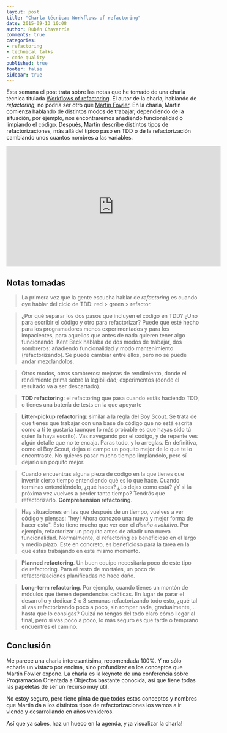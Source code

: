 ```yaml
---
layout: post
title: "Charla técnica: Workflows of refactoring"
date: 2015-09-13 10:08
author: Rubén Chavarría
comments: true
categories: 
- refactoring
- technical talks
- code quality
published: true
footer: false
sidebar: true
---
```


Esta semana el post trata sobre las notas que he tomado de una charla técnica
titulada [Workflows of refactoring]. El autor de la charla, hablando de
*refactoring*, no podría ser otro que [Martin Fowler]. En la charla, Martin
comienza hablando de distintos modos de trabajar, dependiendo de la situación,
por ejemplo, nos encontraremos añadiendo funcionalidad o limpiando el código.
Después, Martin describe distintos tipos de refactorizaciones, más allá del
típico paso en TDD o de la refactorización cambiando unos cuantos nombres a las
variables.

<!-- more -->

<iframe width="560"
        height="315"
        src="https://www.youtube.com/embed/vqEg37e4Mkw"
        frameborder="0"
        allowfullscreen></iframe>

## Notas tomadas

> La primera vez que la gente escucha hablar de *refactoring* es cuando oye hablar
del ciclo de TDD: red > green > refactor.

<!-- comment to separate ideas -->

> ¿Por qué separar los dos pasos que incluyen el código en TDD? ¿Uno para
escribir el código y otro para refactorizar? Puede que esté hecho para los
programadores menos experimentados y para los impacientes, para aquellos que
antes de nada quieren tener algo funcionando. Kent Beck hablaba de dos modos
de trabajar, dos sombreros: añadiendo funcionalidad y modo mantenimiento
(refactorizando). Se puede cambiar entre ellos, pero no se puede andar
mezclándolos.

<!-- comment to separate ideas -->

> Otros modos, otros sombreros: mejoras de rendimiento, donde el rendimiento
prima sobre la legibilidad; experimentos (donde el resultado va a ser descartado).

<!-- comment to separate ideas -->

> **TDD refactoring**: el refactoring que pasa cuando estás haciendo TDD, o tienes
una batería de tests en la que apoyarte

<!-- comment to separate ideas -->

> **Litter-pickup refactoring**: similar a la regla del Boy Scout. Se trata de que
tienes que trabajar con una base de código que no está escrita como a tí te gustaría
(aunque lo más probable es que hayas sido tú quien la haya escrito). Vas navegando
por el código, y de repente ves algún detalle que no te encaja. Paras todo, y lo
arreglas. En definitiva, como el Boy Scout, dejas el campo un poquito mejor de lo
que te lo encontraste. No quieres pasar mucho tiempo limpiándolo, pero sí dejarlo
un poquito mejor.

<!-- comment to separate ideas -->

> Cuando encuentras alguna pieza de código en la que tienes que invertir cierto
tiempo entendiendo qué es lo que hace. Cuando terminas entendiéndolo, ¿qué
haces? ¿Lo dejas como está? ¿Y si la próxima vez vuelves a perder tanto tiempo?
Tendrás que refactorizarlo. **Comprehension refactoring**.

<!-- comment to separate ideas -->

> Hay situaciones en las que después de un tiempo, vuelves a ver código y piensas:
"hey! Ahora conozco una nueva y mejor forma de hacer esto". Esto tiene mucho que
ver con el *diseño evolutivo*. Por ejemplo, refactorizar un poquito antes de
añadir una nueva funcionalidad. Normalmente, el refactoring es beneficioso en el
largo y medio plazo. Este en concreto, es beneficioso para la tarea en la que
estás trabajando en este mismo momento.

<!-- comment to separate ideas -->

> **Planned refactoring**. Un buen equipo necesitaría poco de este tipo de
refactoring. Para el resto de mortales, un poco de refactorizaciones planificadas
no hace daño.

<!-- comment to separate ideas -->

> **Long-term refactoring**. Por ejemplo, cuando tienes un montón de módulos que
tienen dependencias caóticas. En lugar de parar el desarrollo y dedicar 2 o 3
semanas refactorizando todo esto, ¿qué tal si vas refactorizando poco a poco,
sin romper nada, gradualmente,... hasta que lo consigas? Quizá no tengas del
todo claro cómo llegar al final, pero si vas poco a poco, lo más seguro es que
tarde o temprano encuentres el camino.

## Conclusión

Me parece una charla interesantísima, recomendada 100%. Y no sólo echarle un
vistazo por encima, sino profundizar en los conceptos que Martin Fowler expone.
La charla es la keynote de una conferencia sobre Programación Orientada a
Objectos bastante conocida, así que tiene todas las papeletas de ser un
recurso muy útil.

No estoy seguro, pero tiene pinta de que todos estos conceptos y nombres que
Martin da a los distintos tipos de refactorizaciones los vamos a ir viendo y
desarrollando en años venideros.

Así que ya sabes, haz un hueco en la agenda, y ¡a visualizar la charla!

[Workflows of refactoring]: https://www.youtube.com/watch?v=vqEg37e4Mkw
[Martin Fowler]: http://www.martinfowler.com/

